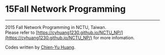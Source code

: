 # 15Fall Network Programming
---

2015 Fall Network Programming in NCTU, Taiwan.<br/>
Please refer to [https://cyhuang1230.github.io/NCTU_NP/](https://cyhuang1230.github.io/NCTU_NP/) for more infomation.

Codes written by [Chien-Yu Huang](https://cyhuang1230.github.io/about/).